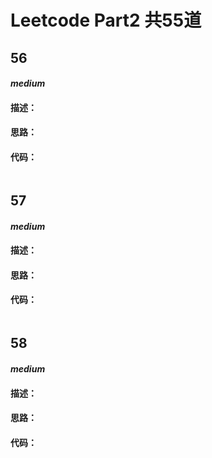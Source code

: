 # Leetcode Part2 共55道
## 56 
#### _medium_
#### 描述：
#### 思路：
#### 代码：
```

```
## 57 
#### _medium_
#### 描述：
#### 思路：
#### 代码：
```

```
## 58 
#### _medium_
#### 描述：
#### 思路：
#### 代码：
```

```

